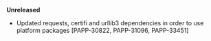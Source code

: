 **Unreleased**
* Updated requests, certifi and urllib3 dependencies in order to use platform packages [PAPP-30822, PAPP-31096, PAPP-33451]
